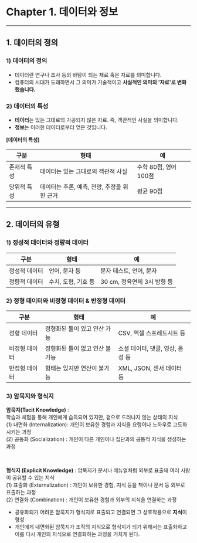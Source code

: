 # Chapter 1. 데이터와 정보

---
## 1. 데이터의 정의
### 1) 데이터의 정의
- 데이터란 연구나 조사 등의 바탕이 되는 재료 혹은 자료를 의미합니다.
- 컴퓨터의 시대가 도래하면서 그 의미가 기술적이고 **사실적인 의미의 '자료'로 변화했습니다.**

### 2) 데이터의 특성
- **데이터**는 있는 그대로의 가공되지 않은 자료. 즉, 객관적인 사실을 의미합니다.
- **정보**는 이러한 데이터로부터 얻은 것입니다.

**[데이터의 특성]**

| 구분     | 형태                         | 예               |
|--------|----------------------------|-----------------|
| 존재적 특성 | 데이터는 있는 그대로의 객관적 사실        | 수학 80점, 영어 100점 |
| 당위적 특성 | 데이터는 추론, 예측, 전망, 추정을 위한 근거 | 평균 90점          |

---

## 2. 데이터의 유형
### 1) 정성적 데이터와 정량적 데이터
| 구분      | 형태           | 예                   |
|---------|--------------|---------------------|
| 정성적 데이터 | 언어, 문자 등     | 문자 테스트, 언어, 문자      
| 정량적 데이터 | 수치, 도형, 기호 등 | 30 cm, 정육면체 3시 방향 등 |

### 2) 정형 데이터와 비정형 데이터 & 반정형 데이터

| 구분      | 형태               | 예                    |
|---------|------------------|----------------------|
| 정형 데이터  | 정형화된 툴이 있고 연산 가능 | CSV, 엑셀 스프레드시트 등     |    
| 비정형 데이터 | 정형화된 틀이 없고 연산 불가능 | 소셜 데이터, 댓글, 영상, 음성 등 |
| 반정형 데이터 | 형태는 있지만 연산이 불가능  |XML, JSON, 센서 데이터 등|

### 3) 암묵지와 형식지
**암묵지(Tacit Knowledge)** : <br>
학습과 체험을 통해 개인에게 습득되어 있지만, 겉으로 드러나지 않는 상태의 지식<br>
(1) 내면화 (Internalization): 개인이 보유한 경험과 지식을 요령이나 노하우로 고도화시키는 과정<br>
(2) 공동화 (Socialization) : 개인이 다른 개인이나 집단과의 공통적 지식을 생성하는 과정<br>

<br>

**형식지 (Explicit Knowledge)** : 암묵지가 문서나 메뉴얼처럼 외부로 표출돼 여러 사람이 공유할 수 있는 지식<br>
(1) 표출화 (Externalization) :  개인이 보유한 경험, 지식 등을 책이나 문서 등 외부로 표출하는 과정<br>
(2) 연결화 (Combination) : 개인이 보유한 경험과 외부의 지식을 연결하는 과정 <br>

- 공유화되기 어려운 암묵지가 형식지로 표출되고 연결되면 그 상호작용으로 **지식**이 형성
- 개인에게 내면화된 암묵지가 조직의 지식으로 형식지가 되기 위해서는 표출화하고 이를 다시 개인의 지식으로 연결화하는 과정을 거치게 된다.

